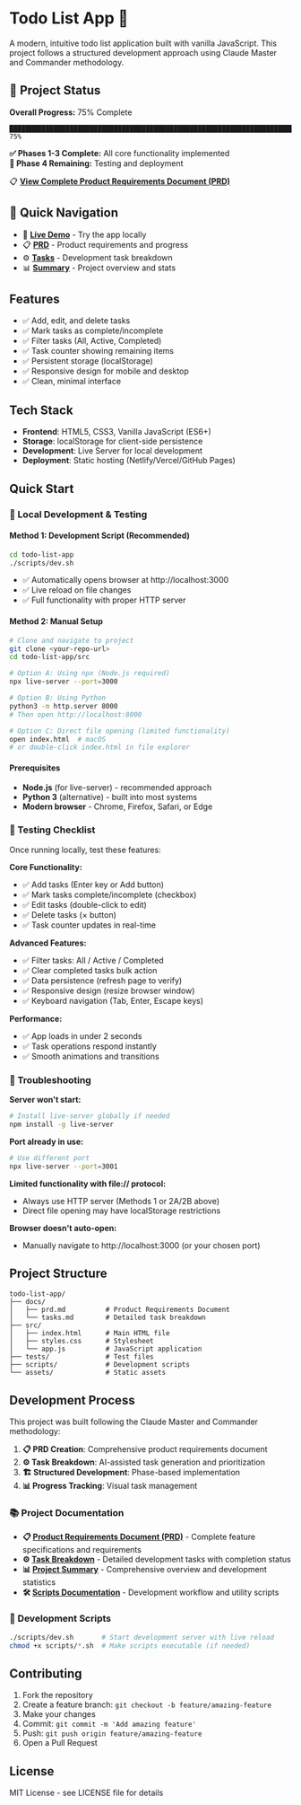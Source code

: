 # Todo List App 📝

A modern, intuitive todo list application built with vanilla JavaScript. This project follows a structured development approach using Claude Master and Commander methodology.

## 🚀 Project Status

**Overall Progress:** 75% Complete

```
████████████████████████████████████████████████████████████████████████████████░░░░░░░░ 75%
```

**✅ Phases 1-3 Complete:** All core functionality implemented  
**🔲 Phase 4 Remaining:** Testing and deployment

📋 **[View Complete Product Requirements Document (PRD)](docs/prd.md)**

## 🔗 Quick Navigation

- 🚀 **[Live Demo](#quick-start)** - Try the app locally
- 📋 **[PRD](docs/prd.md)** - Product requirements and progress
- ⚙️ **[Tasks](docs/tasks.md)** - Development task breakdown  
- 📊 **[Summary](docs/project-summary.md)** - Project overview and stats

## Features

- ✅ Add, edit, and delete tasks
- ✅ Mark tasks as complete/incomplete  
- ✅ Filter tasks (All, Active, Completed)
- ✅ Task counter showing remaining items
- ✅ Persistent storage (localStorage)
- ✅ Responsive design for mobile and desktop
- ✅ Clean, minimal interface

## Tech Stack

- **Frontend**: HTML5, CSS3, Vanilla JavaScript (ES6+)
- **Storage**: localStorage for client-side persistence
- **Development**: Live Server for local development
- **Deployment**: Static hosting (Netlify/Vercel/GitHub Pages)

## Quick Start

### 🚀 Local Development & Testing

#### Method 1: Development Script (Recommended)
```bash
cd todo-list-app
./scripts/dev.sh
```
- ✅ Automatically opens browser at http://localhost:3000
- ✅ Live reload on file changes
- ✅ Full functionality with proper HTTP server

#### Method 2: Manual Setup
```bash
# Clone and navigate to project
git clone <your-repo-url>
cd todo-list-app/src

# Option A: Using npx (Node.js required)
npx live-server --port=3000

# Option B: Using Python
python3 -m http.server 8000
# Then open http://localhost:8000

# Option C: Direct file opening (limited functionality)
open index.html  # macOS
# or double-click index.html in file explorer
```

#### Prerequisites
- **Node.js** (for live-server) - recommended approach
- **Python 3** (alternative) - built into most systems
- **Modern browser** - Chrome, Firefox, Safari, or Edge

### 🧪 Testing Checklist

Once running locally, test these features:

**Core Functionality:**
- ✅ Add tasks (Enter key or Add button)
- ✅ Mark tasks complete/incomplete (checkbox)
- ✅ Edit tasks (double-click to edit)
- ✅ Delete tasks (× button)
- ✅ Task counter updates in real-time

**Advanced Features:**
- ✅ Filter tasks: All / Active / Completed
- ✅ Clear completed tasks bulk action
- ✅ Data persistence (refresh page to verify)
- ✅ Responsive design (resize browser window)
- ✅ Keyboard navigation (Tab, Enter, Escape keys)

**Performance:**
- ✅ App loads in under 2 seconds
- ✅ Task operations respond instantly
- ✅ Smooth animations and transitions

### 🔧 Troubleshooting

**Server won't start:**
```bash
# Install live-server globally if needed
npm install -g live-server
```

**Port already in use:**
```bash
# Use different port
npx live-server --port=3001
```

**Limited functionality with file:// protocol:**
- Always use HTTP server (Methods 1 or 2A/2B above)
- Direct file opening may have localStorage restrictions

**Browser doesn't auto-open:**
- Manually navigate to http://localhost:3000 (or your chosen port)

## Project Structure

```
todo-list-app/
├── docs/
│   ├── prd.md          # Product Requirements Document
│   └── tasks.md        # Detailed task breakdown
├── src/
│   ├── index.html      # Main HTML file
│   ├── styles.css      # Stylesheet
│   └── app.js          # JavaScript application
├── tests/              # Test files
├── scripts/            # Development scripts
└── assets/             # Static assets
```

## Development Process

This project was built following the Claude Master and Commander methodology:

1. **📋 PRD Creation**: Comprehensive product requirements document
2. **⚙️ Task Breakdown**: AI-assisted task generation and prioritization  
3. **🏗️ Structured Development**: Phase-based implementation
4. **📊 Progress Tracking**: Visual task management

### 📚 Project Documentation

- **📋 [Product Requirements Document (PRD)](docs/prd.md)** - Complete feature specifications and requirements
- **⚙️ [Task Breakdown](docs/tasks.md)** - Detailed development tasks with completion status
- **📊 [Project Summary](docs/project-summary.md)** - Comprehensive overview and development statistics
- **🛠️ [Scripts Documentation](scripts/README.md)** - Development workflow and utility scripts

### 🚀 Development Scripts

```bash
./scripts/dev.sh       # Start development server with live reload
chmod +x scripts/*.sh  # Make scripts executable (if needed)
```

## Contributing

1. Fork the repository
2. Create a feature branch: `git checkout -b feature/amazing-feature`
3. Make your changes
4. Commit: `git commit -m 'Add amazing feature'`
5. Push: `git push origin feature/amazing-feature`
6. Open a Pull Request

## License

MIT License - see LICENSE file for details
